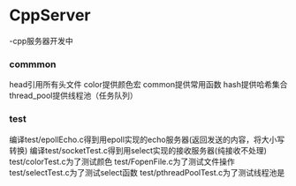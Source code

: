 # CppServer

-cpp服务器开发中

### commmon

head引用所有头文件
color提供颜色宏
common提供常用函数
hash提供哈希集合
thread_pool提供线程池（任务队列）

### test

编译test/epollEcho.c得到用epoll实现的echo服务器(返回发送的内容，将大小写转换)
编译test/socketTest.c得到用select实现的接收服务器(纯接收不处理)
test/colorTest.c为了测试颜色
test/FopenFile.c为了测试文件操作
test/selectTest.c为了测试select函数
test/pthreadPoolTest.c为了测试线程池是
